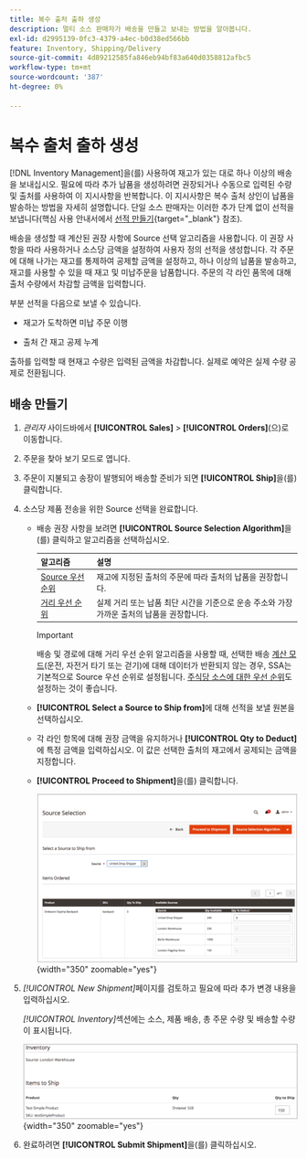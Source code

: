 ```yaml
---
title: 복수 출처 출하 생성
description: 멀티 소스 판매자가 배송을 만들고 보내는 방법을 알아봅니다.
exl-id: d2995139-0fc3-4379-a4ec-b0d38ed566bb
feature: Inventory, Shipping/Delivery
source-git-commit: 4d89212585fa846eb94bf83a640d0358812afbc5
workflow-type: tm+mt
source-wordcount: '387'
ht-degree: 0%

---
```


# 복수 출처 출하 생성

[!DNL Inventory Management]을(를) 사용하여 재고가 있는 대로 하나 이상의 배송을 보내십시오. 필요에 따라 추가 납품을 생성하려면 권장되거나 수동으로 입력된 수량 및 출처를 사용하여 이 지시사항을 반복합니다. 이 지시사항은 복수 출처 상인이 납품을 발송하는 방법을 자세히 설명합니다. 단일 소스 판매자는 이러한 추가 단계 없이 선적을 보냅니다(핵심 사용 안내서에서 [선적 만들기](../stores-purchase/shipments.md#create-a-shipment){target="_blank"} 참조).

배송을 생성할 때 계산된 권장 사항에 Source 선택 알고리즘을 사용합니다. 이 권장 사항을 따라 사용하거나 소스당 금액을 설정하여 사용자 정의 선적을 생성합니다. 각 주문에 대해 나가는 재고를 통제하여 공제할 금액을 설정하고, 하나 이상의 납품을 발송하고, 재고를 사용할 수 있을 때 재고 및 미납주문을 납품합니다. 주문의 각 라인 품목에 대해 출처 수량에서 차감할 금액을 입력합니다.

부분 선적을 다음으로 보낼 수 있습니다.

- 재고가 도착하면 미납 주문 이행

- 출처 간 재고 공제 누계

출하를 입력할 때 현재고 수량은 입력된 금액을 차감합니다. 실제로 예약은 실제 수량 공제로 전환됩니다.

## 배송 만들기

1. _관리자_ 사이드바에서 **[!UICONTROL Sales]** > **[!UICONTROL Orders]**(으)로 이동합니다.

1. 주문을 찾아 보기 모드로 엽니다.

1. 주문이 지불되고 송장이 발행되어 배송할 준비가 되면 **[!UICONTROL Ship]**&#x200B;을(를) 클릭합니다.

1. 소스당 제품 전송을 위한 Source 선택을 완료합니다.

   - 배송 권장 사항을 보려면 **[!UICONTROL Source Selection Algorithm]**&#x200B;을(를) 클릭하고 알고리즘을 선택하십시오.

     | 알고리즘 | 설명 |
     |--|--|
     | [Source 우선 순위](source-priority-algorithm.md) | 재고에 지정된 출처의 주문에 따라 출처의 납품을 권장합니다. |
     | [거리 우선 순위](distance-priority-algorithm.md) | 실제 거리 또는 납품 최단 시간을 기준으로 운송 주소와 가장 가까운 출처의 납품을 권장합니다. |

     >[!IMPORTANT]
     >
     >배송 및 경로에 대해 거리 우선 순위 알고리즘을 사용할 때, 선택한 배송 [계산 모드](distance-priority-algorithm.md)(운전, 자전거 타기 또는 걷기)에 대해 데이터가 반환되지 않는 경우, SSA는 기본적으로 Source 우선 순위로 설정됩니다. [주식당 소스에 대한 우선 순위](stocks-prioritize-sources.md)도 설정하는 것이 좋습니다.


   - **[!UICONTROL Select a Source to Ship from]**&#x200B;에 대해 선적을 보낼 원본을 선택하십시오.

   - 각 라인 항목에 대해 권장 금액을 유지하거나 **[!UICONTROL Qty to Deduct]**&#x200B;에 특정 금액을 입력하십시오. 이 값은 선택한 출처의 재고에서 공제되는 금액을 지정합니다.

   - **[!UICONTROL Proceed to Shipment]**&#x200B;을(를) 클릭합니다.

     ![Source 선택 및 수량 입력](assets/shipment-adobe-shipping-sources.png){width="350" zoomable="yes"}

1. _[!UICONTROL New Shipment]_&#x200B;페이지를 검토하고 필요에 따라 추가 변경 내용을 입력하십시오.

   _[!UICONTROL Inventory]_&#x200B;섹션에는 소스, 제품 배송, 총 주문 수량 및 배송할 수량이 표시됩니다.

   ![배송에 대한 인벤토리 세부 정보(예: 부분 배송)](assets/inventory-shipment-details.png){width="350" zoomable="yes"}

1. 완료하려면 **[!UICONTROL Submit Shipment]**&#x200B;을(를) 클릭하십시오.
